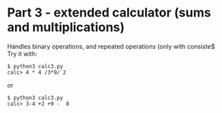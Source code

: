 # Part 3 - extended calculator (sums and multiplications)
Handles binary operations, and repeated operations (only with consiste$
Try it with:
```
$ python3 calc3.py
calc> 4 * 4 /3*9/ 2
```
or
```
$ python3 calc3.py
calc> 3-4 +2 +9 -  8
```
